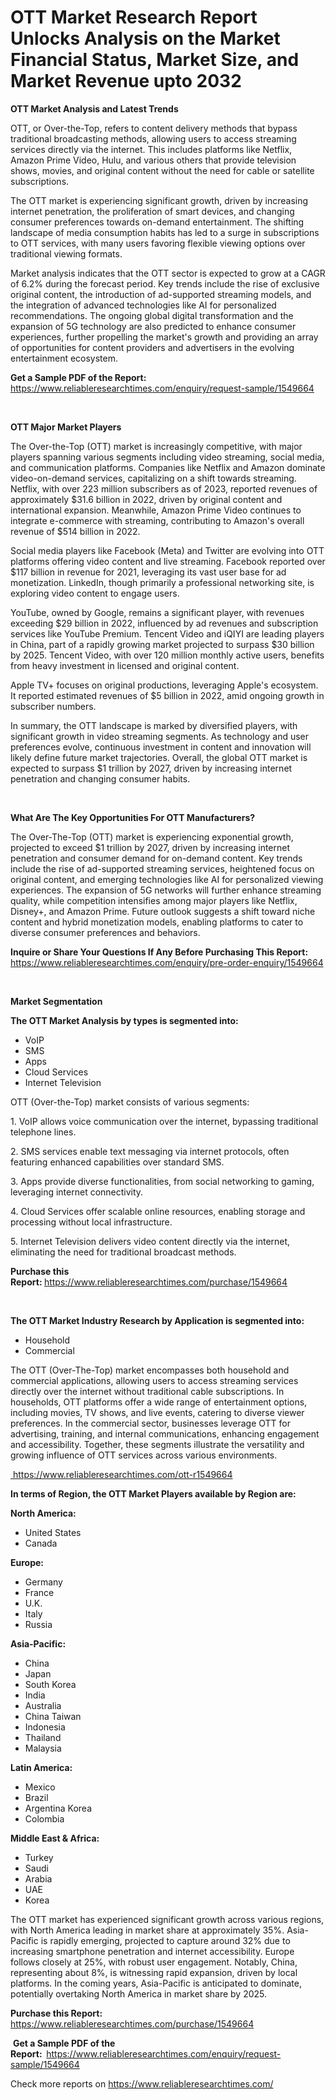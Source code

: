 <p><h1>OTT Market Research Report Unlocks Analysis on the Market Financial Status, Market Size, and Market Revenue upto 2032</h1></p><p><strong>OTT Market Analysis and Latest Trends</strong></p>
<p><p>OTT, or Over-the-Top, refers to content delivery methods that bypass traditional broadcasting methods, allowing users to access streaming services directly via the internet. This includes platforms like Netflix, Amazon Prime Video, Hulu, and various others that provide television shows, movies, and original content without the need for cable or satellite subscriptions.</p><p>The OTT market is experiencing significant growth, driven by increasing internet penetration, the proliferation of smart devices, and changing consumer preferences towards on-demand entertainment. The shifting landscape of media consumption habits has led to a surge in subscriptions to OTT services, with many users favoring flexible viewing options over traditional viewing formats.</p><p>Market analysis indicates that the OTT sector is expected to grow at a CAGR of 6.2% during the forecast period. Key trends include the rise of exclusive original content, the introduction of ad-supported streaming models, and the integration of advanced technologies like AI for personalized recommendations. The ongoing global digital transformation and the expansion of 5G technology are also predicted to enhance consumer experiences, further propelling the market's growth and providing an array of opportunities for content providers and advertisers in the evolving entertainment ecosystem.</p></p>
<p><strong>Get a Sample PDF of the Report:&nbsp;</strong> <a href="https://www.reliableresearchtimes.com/enquiry/request-sample/1549664?utm_campaign=3101&utm_medium=2&utm_source=Github&utm_content=ia&utm_term=09032025&utm_id=ott">https://www.reliableresearchtimes.com/enquiry/request-sample/1549664</a></p>
<p>&nbsp;</p>
<p><strong>OTT Major Market Players</strong></p>
<p><p>The Over-the-Top (OTT) market is increasingly competitive, with major players spanning various segments including video streaming, social media, and communication platforms. Companies like Netflix and Amazon dominate video-on-demand services, capitalizing on a shift towards streaming. Netflix, with over 223 million subscribers as of 2023, reported revenues of approximately $31.6 billion in 2022, driven by original content and international expansion. Meanwhile, Amazon Prime Video continues to integrate e-commerce with streaming, contributing to Amazon's overall revenue of $514 billion in 2022.</p><p>Social media players like Facebook (Meta) and Twitter are evolving into OTT platforms offering video content and live streaming. Facebook reported over $117 billion in revenue for 2021, leveraging its vast user base for ad monetization. LinkedIn, though primarily a professional networking site, is exploring video content to engage users.</p><p>YouTube, owned by Google, remains a significant player, with revenues exceeding $29 billion in 2022, influenced by ad revenues and subscription services like YouTube Premium. Tencent Video and iQIYI are leading players in China, part of a rapidly growing market projected to surpass $30 billion by 2025. Tencent Video, with over 120 million monthly active users, benefits from heavy investment in licensed and original content.</p><p>Apple TV+ focuses on original productions, leveraging Apple's ecosystem. It reported estimated revenues of $5 billion in 2022, amid ongoing growth in subscriber numbers.</p><p>In summary, the OTT landscape is marked by diversified players, with significant growth in video streaming segments. As technology and user preferences evolve, continuous investment in content and innovation will likely define future market trajectories. Overall, the global OTT market is expected to surpass $1 trillion by 2027, driven by increasing internet penetration and changing consumer habits.</p></p>
<p>&nbsp;</p>
<p><strong>What Are The Key Opportunities For OTT Manufacturers?</strong></p>
<p><p>The Over-The-Top (OTT) market is experiencing exponential growth, projected to exceed $1 trillion by 2027, driven by increasing internet penetration and consumer demand for on-demand content. Key trends include the rise of ad-supported streaming services, heightened focus on original content, and emerging technologies like AI for personalized viewing experiences. The expansion of 5G networks will further enhance streaming quality, while competition intensifies among major players like Netflix, Disney+, and Amazon Prime. Future outlook suggests a shift toward niche content and hybrid monetization models, enabling platforms to cater to diverse consumer preferences and behaviors.</p></p>
<p><strong>Inquire or Share Your Questions If Any Before Purchasing This Report:</strong> <a href="https://www.reliableresearchtimes.com/enquiry/pre-order-enquiry/1549664?utm_campaign=3101&utm_medium=2&utm_source=Github&utm_content=ia&utm_term=09032025&utm_id=ott">https://www.reliableresearchtimes.com/enquiry/pre-order-enquiry/1549664</a></p>
<p>&nbsp;</p>
<p><strong>Market Segmentation</strong></p>
<p><strong>The OTT Market Analysis by types is segmented into:</strong></p>
<p><ul><li>VoIP</li><li>SMS</li><li>Apps</li><li>Cloud Services</li><li>Internet Television</li></ul></p>
<p><p>OTT (Over-the-Top) market consists of various segments: </p><p>1. VoIP allows voice communication over the internet, bypassing traditional telephone lines.</p><p>2. SMS services enable text messaging via internet protocols, often featuring enhanced capabilities over standard SMS.</p><p>3. Apps provide diverse functionalities, from social networking to gaming, leveraging internet connectivity.</p><p>4. Cloud Services offer scalable online resources, enabling storage and processing without local infrastructure.</p><p>5. Internet Television delivers video content directly via the internet, eliminating the need for traditional broadcast methods.</p></p>
<p><strong>Purchase this Report:&nbsp;</strong><a href="https://www.reliableresearchtimes.com/purchase/1549664?utm_campaign=3101&utm_medium=2&utm_source=Github&utm_content=ia&utm_term=09032025&utm_id=ott">https://www.reliableresearchtimes.com/purchase/1549664</a></p>
<p>&nbsp;</p>
<p><strong>The OTT Market Industry Research by Application is segmented into:</strong></p>
<p><ul><li>Household</li><li>Commercial</li></ul></p>
<p><p>The OTT (Over-The-Top) market encompasses both household and commercial applications, allowing users to access streaming services directly over the internet without traditional cable subscriptions. In households, OTT platforms offer a wide range of entertainment options, including movies, TV shows, and live events, catering to diverse viewer preferences. In the commercial sector, businesses leverage OTT for advertising, training, and internal communications, enhancing engagement and accessibility. Together, these segments illustrate the versatility and growing influence of OTT services across various environments.</p></p>
<p><a href="https://www.reliableresearchtimes.com/ott-r1549664?utm_campaign=3101&utm_medium=2&utm_source=Github&utm_content=ia&utm_term=09032025&utm_id=ott">&nbsp;https://www.reliableresearchtimes.com/ott-r1549664</a></p>
<p><strong>In terms of Region, the OTT Market Players available by Region are:</strong></p>
<p>
    <p> <strong> North America: </strong>
        <ul>
            <li>United States</li>
            <li>Canada</li>
        </ul>
        </p> 
    <p> <strong> Europe: </strong>
        <ul>
            <li>Germany</li>
            <li>France</li>
            <li>U.K.</li>
            <li>Italy</li>
            <li>Russia</li>
        </ul>
        </p> 
    <p> <strong> Asia-Pacific: </strong>
        <ul>
            <li>China</li>
            <li>Japan</li>
            <li>South Korea</li>
            <li>India</li>
            <li>Australia</li>
            <li>China Taiwan</li>
            <li>Indonesia</li>
            <li>Thailand</li>
            <li>Malaysia</li>
        </ul>
        </p> 
    <p> <strong> Latin America: </strong>
        <ul>
            <li>Mexico</li>
            <li>Brazil</li>
            <li>Argentina Korea</li>
            <li>Colombia</li>
        </ul>
        </p> 
    <p> <strong> Middle East & Africa: </strong>
        <ul>
            <li>Turkey</li>
            <li>Saudi</li>
            <li>Arabia</li>
            <li>UAE</li>
            <li>Korea</li>
        </ul>
    </p>
    </p>
<p><p>The OTT market has experienced significant growth across various regions, with North America leading in market share at approximately 35%. Asia-Pacific is rapidly emerging, projected to capture around 32% due to increasing smartphone penetration and internet accessibility. Europe follows closely at 25%, with robust user engagement. Notably, China, representing about 8%, is witnessing rapid expansion, driven by local platforms. In the coming years, Asia-Pacific is anticipated to dominate, potentially overtaking North America in market share by 2025.</p></p>
<p><strong>Purchase this Report: </strong><a href="https://www.reliableresearchtimes.com/purchase/1549664?utm_campaign=3101&utm_medium=2&utm_source=Github&utm_content=ia&utm_term=09032025&utm_id=ott">https://www.reliableresearchtimes.com/purchase/1549664</a></p>
<p>&nbsp;<strong>Get a Sample PDF of the Report:&nbsp;&nbsp;</strong><a href="https://www.reliableresearchtimes.com/enquiry/request-sample/1549664?utm_campaign=3101&utm_medium=2&utm_source=Github&utm_content=ia&utm_term=09032025&utm_id=ott">https://www.reliableresearchtimes.com/enquiry/request-sample/1549664</a></p>
<p><strong></strong></p>
<p>Check more reports on <a href="https://www.reliableresearchtimes.com/?utm_campaign=3101&utm_medium=2&utm_source=Github&utm_content=ia&utm_term=09032025&utm_id=ott">https://www.reliableresearchtimes.com/</a></p>